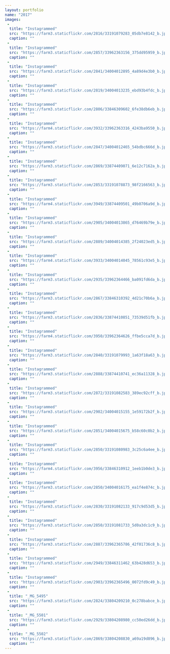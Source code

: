 ```yaml
---
layout: portfolio
name: "2017"
images:
 -
  title: "Instagrammed"
  src: "https://farm3.staticflickr.com/2816/33191079283_05db7e8142_b.jpg"
  caption: ""
 -
  title: "Instagrammed"
  src: "https://farm3.staticflickr.com/2857/33962363156_375dd95959_b.jpg"
  caption: ""
 -
  title: "Instagrammed"
  src: "https://farm3.staticflickr.com/2841/34004012895_4a89d4e3b0_b.jpg"
  caption: ""
 -
  title: "Instagrammed"
  src: "https://farm3.staticflickr.com/2819/34004013235_ebd93b4fdc_b.jpg"
  caption: ""
 -
  title: "Instagrammed"
  src: "https://farm3.staticflickr.com/2806/33846309602_6fe38db6eb_b.jpg"
  caption: ""
 -
  title: "Instagrammed"
  src: "https://farm4.staticflickr.com/3932/33962363316_4243ba9550_b.jpg"
  caption: ""
 -
  title: "Instagrammed"
  src: "https://farm3.staticflickr.com/2847/34004012465_54bdbc666d_b.jpg"
  caption: ""
 -
  title: "Instagrammed"
  src: "https://farm3.staticflickr.com/2869/33874409071_6e12c7162a_b.jpg"
  caption: ""
 -
  title: "Instagrammed"
  src: "https://farm3.staticflickr.com/2853/33191078873_98f2166563_b.jpg"
  caption: ""
 -
  title: "Instagrammed"
  src: "https://farm4.staticflickr.com/3949/33874409501_49b0706a9d_b.jpg"
  caption: ""
 -
  title: "Instagrammed"
  src: "https://farm3.staticflickr.com/2905/34004013865_d76469b79e_b.jpg"
  caption: ""
 -
  title: "Instagrammed"
  src: "https://farm3.staticflickr.com/2889/34004014385_2f24023ed5_b.jpg"
  caption: ""
 -
  title: "Instagrammed"
  src: "https://farm4.staticflickr.com/3933/34004014045_78561c93e5_b.jpg"
  caption: ""
 -
  title: "Instagrammed"
  src: "https://farm3.staticflickr.com/2935/33962364466_ba091fd6da_b.jpg"
  caption: ""
 -
  title: "Instagrammed"
  src: "https://farm3.staticflickr.com/2867/33846310392_4d21c70b6a_b.jpg"
  caption: ""
 -
  title: "Instagrammed"
  src: "https://farm3.staticflickr.com/2836/33874410851_73539d51fb_b.jpg"
  caption: ""
 -
  title: "Instagrammed"
  src: "https://farm4.staticflickr.com/3950/33962364626_ffbe5cca7d_b.jpg"
  caption: ""
 -
  title: "Instagrammed"
  src: "https://farm3.staticflickr.com/2840/33191079993_1a63f18a63_b.jpg"
  caption: ""
 -
  title: "Instagrammed"
  src: "https://farm3.staticflickr.com/2888/33874410741_ec36a11328_b.jpg"
  caption: ""
 -
  title: "Instagrammed"
  src: "https://farm3.staticflickr.com/2872/33191082583_389ec92cff_b.jpg"
  caption: ""
 -
  title: "Instagrammed"
  src: "https://farm3.staticflickr.com/2902/34004015155_1e59172b2f_b.jpg"
  caption: ""
 -
  title: "Instagrammed"
  src: "https://farm3.staticflickr.com/2851/34004015675_b58c60c0b2_b.jpg"
  caption: ""
 -
  title: "Instagrammed"
  src: "https://farm3.staticflickr.com/2850/33191080983_3c25c6a4ee_b.jpg"
  caption: ""
 -
  title: "Instagrammed"
  src: "https://farm4.staticflickr.com/3956/33846310912_1eeb1b0de3_b.jpg"
  caption: ""
 -
  title: "Instagrammed"
  src: "https://farm3.staticflickr.com/2850/34004016175_ea1f4e874c_b.jpg"
  caption: ""
 -
  title: "Instagrammed"
  src: "https://farm3.staticflickr.com/2830/33191082133_917c9d53d5_b.jpg"
  caption: ""
 -
  title: "Instagrammed"
  src: "https://farm3.staticflickr.com/2850/33191081733_5d0a3dc1c9_b.jpg"
  caption: ""
 -
  title: "Instagrammed"
  src: "https://farm3.staticflickr.com/2887/33962365786_42f01736c8_b.jpg"
  caption: ""
 -
  title: "Instagrammed"
  src: "https://farm3.staticflickr.com/2949/33846311462_63b428d653_b.jpg"
  caption: ""
 -
  title: "Instagrammed"
  src: "https://farm3.staticflickr.com/2903/33962365496_0072fd9c49_b.jpg"
  caption: ""
 -
  title: "_MG_5495"
  src: "https://farm3.staticflickr.com/2824/33804209210_0c278babce_b.jpg"
  caption: ""
 -
  title: "_MG_5501"
  src: "https://farm3.staticflickr.com/2929/33804208980_cc50ed26dd_b.jpg"
  caption: ""
 -
  title: "_MG_5502"
  src: "https://farm3.staticflickr.com/2869/33804208830_a69a19d896_b.jpg"
  caption: ""
---
```


